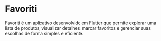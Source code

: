 # Favoriti

Favoriti é um aplicativo desenvolvido em Flutter que permite explorar uma lista de produtos, visualizar detalhes, marcar favoritos e gerenciar suas escolhas de forma simples e eficiente.

  